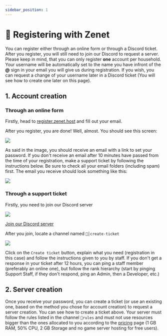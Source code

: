 ```yaml
---
sidebar_position: 1
---
```


# 🔐 Registering with Zenet
You can register either through an online form or through a Discord ticket. After you register, you will still need to join our Discord to request a server. Please keep in mind, that you can only register **one** account per household.
Your username will be automatically set to the name you have infront of the **@** sign in your email you will give us during registration. If you wish, you can request a change of your username later in a Discord ticket (You will see how to create one later on this page). 

## 1. Account creation
### Through an online form
Firstly, head to [register.zenet.host](https://register.zenet.host "Register") and fill out your email.

After you register, you are done! Well, almost. You should see this screen:

![](http://files.zenet.host/files/uploads/docs_success_register.png)

As said in the image, you should receive an email with a link to set your password. If you don't receive an email after 10 minutes have passed from the time of your registration, make a support ticket by following the instructions below. Be sure to check all your email folders (including spam) first. The email you receive should look something like this:

![](https://cdn.discordapp.com/attachments/911733230795911230/949702594136256523/IMG_20220305_171546.jpg)

### Through a support ticket
Firstly, you need to join our Discord server

![](https://img.shields.io/discord/561956066900836375?label=Zenet%20Discord&style=for-the-badge)

[Join our Discord server](https://zenet.host/discord "Discord")

After you join, locate a channel named ``🎫│create-ticket``

![](https://cdn.discordapp.com/attachments/810981657896681502/911343614238523412/Discord_kFFBGs4TJz.png)

Click on the ``Create ticket`` button, explain what you need (registration in this case) and follow the instructions given to you by staff. If you don't get a response in your ticket after 12 hours, you can ping a staff member (preferably an online one), but follow the rank hierarchy (start by pinging Support Staff, if they don't respond, ping an Admin, then  a Developer, etc.)

## 2. Server creation

Once you receive your password, you can create a ticket (or use an existing one, based on the method you chose for account creation) to request a server creation. You can see how to create a ticket above. Your server must follow the rules listed in the channel `📑rules` and must not use resources bigger than the ones allocated to you according to the [pricing](https://zenet.host/pricing.html) page (1 GB RAM, 50% CPU, 2 GB Storage and no game server hosting for free users).
